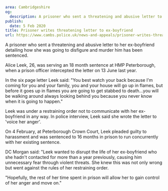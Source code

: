 ```yaml
area: Cambridgeshire
og:
  description: A prisoner who sent a threatening and abusive letter to her ex-boyfriend detailing how she was going to disfigure and murder him has been sentenced.
publish:
  date: 5 Feb 2020
title: Prisoner writes threatening letter to ex-boyfriend
url: https://www.cambs.police.uk/news-and-appeals/prisoner-writes-threatening-letter-to-ex-boyfriend
```

A prisoner who sent a threatening and abusive letter to her ex-boyfriend detailing how she was going to disfigure and murder him has been sentenced.

Alice Leek, 26, was serving an 18 month sentence at HMP Peterborough, when a prison officer intercepted the letter on 13 June last year.

In the six page letter Leek said: "You best watch your back because I'm coming for you and your family, you and your house will go up in flames, but before it goes up in flames you are going to get stabbed to death…you will be walking around always looking behind you because you never know when it is going to happen."

Leek was under a restraining order not to communicate with her ex-boyfriend in any way. In police interview, Leek said she wrote the letter to 'voice her anger'.

On 4 February, at Peterborough Crown Court, Leek pleaded guilty to harassment and was sentenced to 16 months in prison to run concurrently with her existing sentence.

DC Morgan said: "Leek wanted to disrupt the life of her ex-boyfriend who she hadn't contacted for more than a year previously, causing him unnecessary fear through violent threats. She knew this was not only wrong but went against the rules of her restraining order.

"Hopefully, the rest of her time spent in prison will allow her to gain control of her anger and move on."
